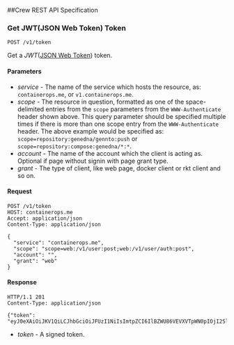 ##Crew REST API Specification

### Get JWT(JSON Web Token) Token

`POST /v1/token`

Get a *JWT*([JSON Web Token](https://tools.ietf.org/html/draft-ietf-oauth-json-web-token-32)) token.

#### Parameters

- *service* - The name of the service which hosts the resource, as: `containerops.me`, or `v1.containerops.me`.
- *scope* - The resource in question, formatted as one of the space-delimited entries from the `scope` parameters from the `WWW-Authenticate` header shown above. This query parameter should be specified multiple times if there is more than one scope entry from the `WWW-Authenticate` header. The above example would be specified as: `scope=repository:genedna/gennto:push` or `scope=repository:compose:genedna/*:*`.
- *account* - The name of the account which the client is acting as. Optional if page without signin with page grant type. 
- *grant* - The type of client, like web page, docker client or rkt client and so on.

#### Request 

```                                                                                                   
POST /v1/token                                                                                         
HOST: containerops.me                                                                             
Accept: application/json                                                                              
Content-Type: application/json                                                                        

{
  "service": "containerops.me",
  "scope": "scope=web:/v1/user:post;web:/v1/user/auth:post",
  "account": "",
  "grant": "web"
}
```

#### Response

```
HTTP/1.1 201 
Content-Type: application/json

{"token": "eyJ0eXAiOiJKV1QiLCJhbGciOiJFUzI1NiIsImtpZCI6IlBZWU86VEVXVTpWN0pIOjI2SlY6QVFUWjpMSkMzOlNYVko6WEdIQTozNEYyOjJMQVE6WlJNSzpaN1E2In0.eyJpc3MiOiJhdXRoLmRvY2tlci5jb20iLCJzdWIiOiJqbGhhd24iLCJhdWQiOiJyZWdpc3RyeS5kb2NrZXIuY29tIiwiZXhwIjoxNDE1Mzg3MzE1LCJuYmYiOjE0MTUzODcwMTUsImlhdCI6MTQxNTM4NzAxNSwianRpIjoidFlKQ08xYzZjbnl5N2tBbjBjN3JLUGdiVjFIMWJGd3MiLCJhY2Nlc3MiOlt7InR5cGUiOiJyZXBvc2l0b3J5IiwibmFtZSI6InNhbWFsYmEvbXktYXBwIiwiYWN0aW9ucyI6WyJwdXNoIl19XX0.QhflHPfbd6eVF4lM9bwYpFZIV0PfikbyXuLx959ykRTBpe3CYnzs6YBK8FToVb5R47920PVLrh8zuLzdCr9t3w"}
```

- *token* - A signed token.
